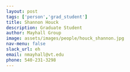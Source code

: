 ```yaml
---
layout: post 
tags: ['person','grad_student']
title: Shannon Houck 
description: Graduate Student 
author: Mayhall Group 
image: assets/images/people/houck_shannon.jpg
nav-menu: false 
slack_url: eh
email: nmayhall@vt.edu
phone: 540-231-3298
---
```


